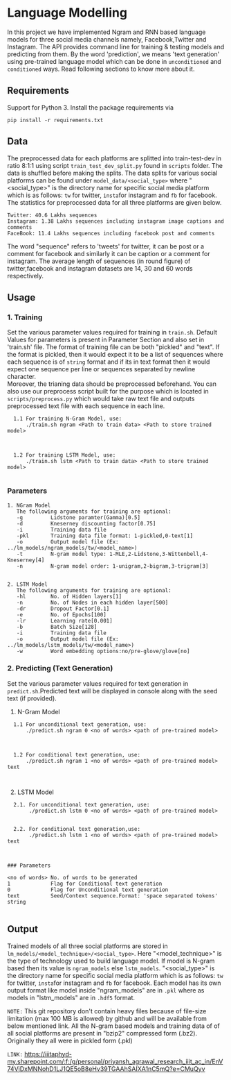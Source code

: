 # Language Modelling

In this project we have implemented Ngram and RNN based language models for three social media channels namely, Facebook,Twitter and Instagram. The API provides command line for training & testing models and predicting from them. By the word 'prediction', we means 'text generation' using pre-trained language model which can be done in ```unconditioned``` and ```conditioned``` ways. Read following sections to know more about it.    

## Requirements

Support for Python 3. Install the package requirements via
```console
pip install -r requirements.txt
```

## Data
 
The preprocessed data for each platforms are splitted into train-test-dev in ratio 8:1:1 using script ```train_test_dev_split.py``` found in ```scripts``` folder. The data is shuffled before making the splits. The data splits for various social platforms can be found under ```model_data/<social_type>``` where "<social_type>" is the directory name for specific social media platform which is as follows: ```tw``` for twitter, ```insta```for instagram and ```fb``` for facebook. 
The statistics for preprocessed data for all three platforms are given below.
```
Twitter: 40.6 Lakhs sequences
Instagram: 1.38 Lakhs sequences including instagram image captions and comments 
FaceBook: 11.4 Lakhs sequences including facebook post and comments
```
The word "sequence" refers to 'tweets' for twitter, it can be post or a comment for facebook and similarly it can be caption or a comment for instagram. The average length of sequences (in round figure) of twitter,facebook and instagram datasets are 14, 30 and 60 words respectively.

## Usage

### 1. Training

Set the various parameter values required for training in ```train.sh```. Default Values for parameters is present in Parameter Section and also set in 'train.sh' file. 
The format of training file can be both "pickled" and "text". If the format is pickled, then it would expect it to be a list of sequences where each sequence is of ```string``` format and if its in text format then it would expect one sequence per line or sequences separated by newline character.  
Moreover, the trianing data should be preprocessed beforehand. You can also use our preprocess script built for the purpose which is located in ```scripts/preprocess.py``` which would take raw text file and outputs preprocessed text file with each sequence in each line.
```
  1.1 For training N-Gram Model, use:
      ./train.sh ngram <Path to train data> <Path to store trained model>
      
    
  
  1.2 For training LSTM Model, use:
      ./train.sh lstm <Path to train data> <Path to store trained model>
     
```
### Parameters
``` 
1. NGram Model
   The following arguments for training are optional:
   -g         Lidstone paramter(Gamma)[0.5]
   -d         Kneserney discounting factor[0.75]
   -i         Training data file
   -pkl       Training data file format: 1-pickled,0-text[1]
   -o         Output model file (Ex: ../lm_models/ngram_models/tw/<model_name>)
   -t         N-gram model type: 1-MLE,2-Lidstone,3-Wittenbell,4-Kneserney[4]
   -n         N-gram model order: 1-unigram,2-bigram,3-trigram[3]


2. LSTM Model
   The following arguments for training are optional:
   -hl        No. of Hidden layers[1]
   -n         No. of Nodes in each hidden layer[500]
   -dr        Dropout Factor[0.1]
   -e         No. of Epochs[100]
   -lr        Learning rate[0.001]
   -b         Batch Size[128]
   -i         Training data file
   -o         Output model file (Ex: ../lm_models/lstm_models/tw/<model_name>)
   -w         Word embedding options:no/pre-glove/glove[no]
```
   
### 2. Predicting (Text Generation)

Set the various parameter values required for text generation in ```predict.sh```.Predicted text will be displayed in console along with the seed text (if provided).

1. N-Gram Model
```
  1.1 For unconditional text generation, use:
      ./predict.sh ngram 0 <no of words> <path of pre-trained model>
      
     
  
  1.2 For conditional text generation, use:
      ./predict.sh ngram 1 <no of words> <path of pre-trained model> text
      
     
```
2. LSTM Model
```
  2.1. For unconditional text generation, use:
       ./predict.sh lstm 0 <no of words> <path of pre-trained model>
    
   
  2.2. For conditional text generation,use:
       ./predict.sh lstm 1 <no of words> <path of pre-trained model> text
       
    

### Parameters

<no of words> No. of words to be generated
1             Flag for Conditional text generation
0             Flag for Unconditional text generation
text          Seed/Context sequence.Format: 'space separated tokens' string
 
```

## Output

Trained models of all three social platforms are stored in ```lm_models/<model_technique>/<social_type>```.  Here "<model_technique>" is the type of technology used to build language model. If model is N-gram based then its value is ```ngram_models``` else ```lstm_models```. "<social_type>" is the directory name for specific social media platform which is as follows: ```tw``` for twitter, ```insta```for instagram and ```fb``` for facebook.
Each model has its own output format like model inside "ngram_models" are in ```.pkl``` where as models in "lstm_models" are in ```.hdf5``` format.

```NOTE:```
This git repository don't contain heavy files because of file-size limitation (max 100 MB is allowed) by github and will be available from below mentioned link. All the N-gram based models and training data of of all social platforms are present in "bzip2" compressed form (.bz2). Originally they all were in pickled form (.pkl)
        
```LINK:``` 
https://iiitaphyd-my.sharepoint.com/:f:/g/personal/priyansh_agrawal_research_iiit_ac_in/EnV74VjDxMNNohD1LJ1QE5oB8eHv39TGAAhSAIXA1nC5mQ?e=CMuQyv

